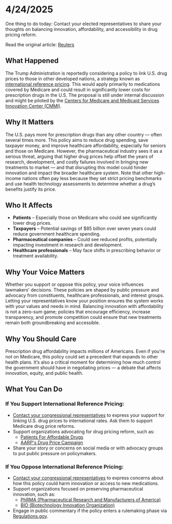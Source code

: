 <h1>4/24/2025</h1>

One thing to do today: Contact your elected representatives to share your thoughts on balancing innovation, affordability, and accessibility in drug pricing reform.

Read the original article: [Reuters](https://www.reuters.com/business/healthcare-pharmaceuticals/trump-looking-cutting-us-drug-prices-international-levels-sources-say-2025-04-22/)

<h2>What Happened</h2>
<p>
The Trump Administration is reportedly considering a policy to link U.S. drug prices to those in other developed nations, a strategy known as <a href="https://www.simon-kucher.com/en/insights/international-reference-pricing-five-step-strategic-approach" target="_blank">international reference pricing</a>. This would apply primarily to medications covered by Medicare and could result in significantly lower costs for prescription drugs in the U.S. The proposal is still under internal discussion and might be piloted by the <a href="https://innovation.cms.gov/" target="_blank">Centers for Medicare and Medicaid Services Innovation Center (CMMI)</a>.
</p>

<h2>Why It Matters</h2>
<p>
The U.S. pays more for prescription drugs than any other country — often several times more. This policy aims to reduce drug spending, save taxpayer money, and improve healthcare affordability, especially for seniors and those on Medicare. However, the pharmaceutical industry sees it as a serious threat, arguing that higher drug prices help offset the years of research, development, and costly failures involved in bringing new treatments to market — and that disrupting this model could hinder innovation and impact the broader healthcare system. Note that other high-income nations often pay less because they set strict pricing benchmarks and use health technology assessments to determine whether a drug’s benefits justify its price.
</p>

<h2>Who It Affects</h2>
<ul>
  <li><strong>Patients</strong> – Especially those on Medicare who could see significantly lower drug prices.</li>
  <li><strong>Taxpayers</strong> – Potential savings of $85 billion over seven years could reduce government healthcare spending.</li>
  <li><strong>Pharmaceutical companies</strong> – Could see reduced profits, potentially impacting investment in research and development.</li>
  <li><strong>Healthcare professionals</strong> – May face shifts in prescribing behavior or treatment availability.</li>
</ul>

<h2>Why Your Voice Matters</h2>
<p>
Whether you support or oppose this policy, your voice influences lawmakers' decisions. These policies are shaped by public pressure and advocacy from constituents, healthcare professionals, and interest groups. Letting your representatives know your position ensures the system works with your values and needs in mind. Balancing innovation with affordability is not a zero-sum game; policies that encourage efficiency, increase transparency, and promote competition could ensure that new treatments remain both groundbreaking and accessible.
</p>

<h2>Why You Should Care</h2>
<p>
Prescription drug affordability impacts millions of Americans. Even if you're not on Medicare, this policy could set a precedent that expands to other health plans. It’s also a critical moment for determining how much control the government should have in negotiating prices — a debate that affects innovation, equity, and public health.
</p>

<h2>What You Can Do</h2>

<h3>If You <strong>Support</strong> International Reference Pricing:</h3>
<ul>
  <li>
    <a href="https://www.congress.gov/members/find-your-member" target="_blank">Contact your congressional representatives</a> to express your support for linking U.S. drug prices to international rates. Ask them to support Medicare drug price reforms.
  </li>
  <li>
    Support organizations advocating for drug pricing reform, such as:
    <ul>
      <li><a href="https://patientsforaffordabledrugs.org/" target="_blank">Patients For Affordable Drugs</a></li>
      <li><a href="https://www.aarp.org/politics-society/advocacy/info-2019/prescription-drug-cost-survey.html?msockid=1da72ab526ce6e2901633967274a6f50" target="_blank">AARP's Drug Price Campaign</a></li>
    </ul>
  </li>
  <li>
    Share your story or concerns on social media or with advocacy groups to put public pressure on policymakers.
  </li>
</ul>

<h3>If You <strong>Oppose</strong> International Reference Pricing:</h3>
<ul>
  <li>
    <a href="https://www.congress.gov/members/find-your-member" target="_blank">Contact your congressional representatives</a> to express concerns about how this policy could harm innovation or access to new medications.
  </li>
  <li>
    Support organizations focused on preserving pharmaceutical innovation, such as:
    <ul>
      <li><a href="https://phrma.org/" target="_blank">PhRMA (Pharmaceutical Research and Manufacturers of America)</a></li>
      <li><a href="https://www.bio.org/" target="_blank">BIO (Biotechnology Innovation Organization)</a></li>
    </ul>
  </li>
  <li>
    Engage in public commentary if the policy enters a rulemaking phase via <a href="https://www.regulations.gov/" target="_blank">Regulations.gov</a>.
  </li>
</ul>

